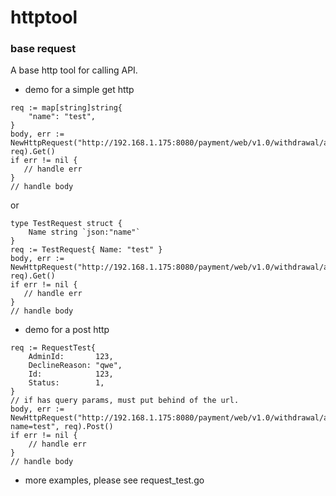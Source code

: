 # httptool

### base request

A base http tool for calling API.

- demo for a simple get http

```golang
req := map[string]string{
    "name": "test",
}
body, err := NewHttpRequest("http://192.168.1.175:8080/payment/web/v1.0/withdrawal/audit", req).Get()
if err != nil {
   // handle err
}
// handle body
```

or

```golang
type TestRequest struct {
    Name string `json:"name"`
}
req := TestRequest{ Name: "test" }
body, err := NewHttpRequest("http://192.168.1.175:8080/payment/web/v1.0/withdrawal/audit", req).Get()
if err != nil {
   // handle err
}
// handle body
```

- demo for a post http

```golang
req := RequestTest{
    AdminId:       123,
    DeclineReason: "qwe",
    Id:            123,
    Status:        1,
}
// if has query params, must put behind of the url.
body, err := NewHttpRequest("http://192.168.1.175:8080/payment/web/v1.0/withdrawal/audit?name=test", req).Post()
if err != nil {
    // handle err
}
// handle body
```

- more examples, please see request_test.go
